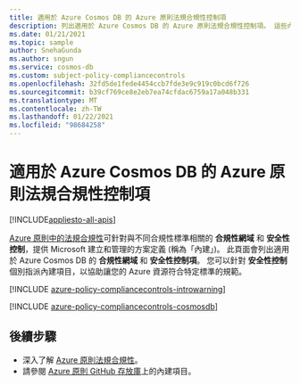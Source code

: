 ```yaml
---
title: 適用於 Azure Cosmos DB 的 Azure 原則法規合規性控制項
description: 列出適用於 Azure Cosmos DB 的 Azure 原則法規合規性控制項。 這些內建原則定義提供管理 Azure 資源合規性的常見方法。
ms.date: 01/21/2021
ms.topic: sample
author: SnehaGunda
ms.author: sngun
ms.service: cosmos-db
ms.custom: subject-policy-compliancecontrols
ms.openlocfilehash: 32fd5de1fede4454ccb7fde3e9c919c0bcd6f726
ms.sourcegitcommit: b39cf769ce8e2eb7ea74cfdac6759a17a048b331
ms.translationtype: MT
ms.contentlocale: zh-TW
ms.lasthandoff: 01/22/2021
ms.locfileid: "98684258"
---
```

# <a name="azure-policy-regulatory-compliance-controls-for-azure-cosmos-db"></a>適用於 Azure Cosmos DB 的 Azure 原則法規合規性控制項
[!INCLUDE[appliesto-all-apis](includes/appliesto-all-apis.md)]

[Azure 原則中的法規合規性](../governance/policy/concepts/regulatory-compliance.md)可針對與不同合規性標準相關的 **合規性網域** 和 **安全性控制**，提供 Microsoft 建立和管理的方案定義 (稱為「內建」)。 此頁面會列出適用於 Azure Cosmos DB 的 **合規性網域** 和 **安全性控制項**。 您可以針對 **安全性控制** 個別指派內建項目，以協助讓您的 Azure 資源符合特定標準的規範。

[!INCLUDE [azure-policy-compliancecontrols-introwarning](../../includes/policy/standards/intro-warning.md)]

[!INCLUDE [azure-policy-compliancecontrols-cosmosdb](../../includes/policy/standards/byrp/microsoft.documentdb.md)]

## <a name="next-steps"></a>後續步驟

- 深入了解 [Azure 原則法規合規性](../governance/policy/concepts/regulatory-compliance.md)。
- 請參閱 [Azure 原則 GitHub 存放庫](https://github.com/Azure/azure-policy)上的內建項目。

